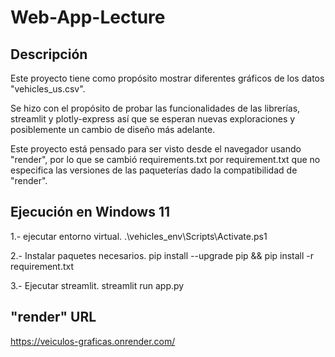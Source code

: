 # Web-App-Lecture

## Descripción

Este proyecto tiene como propósito mostrar diferentes gráficos de los datos "vehicles_us.csv".

Se hizo con el propósito de probar las funcionalidades de las librerías, streamlit y plotly-express así que se esperan nuevas exploraciones y posiblemente un cambio de diseño más adelante.

Este proyecto está pensado para ser visto desde el navegador usando "render", por lo que se cambió requirements.txt por requirement.txt que no especifica las versiones de las paqueterías dado la compatibilidad de "render".


## Ejecución en Windows 11

1.- ejecutar entorno virtual.
.\vehicles_env\Scripts\Activate.ps1 

2.- Instalar paquetes necesarios.
pip install --upgrade pip && pip install -r requirement.txt 

3.- Ejecutar streamlit.
streamlit run app.py

## "render" URL

https://veiculos-graficas.onrender.com/